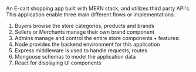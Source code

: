 An E-cart shopping app built with MERN stack, and utilizes third party API's. This application enable three main different flows or implementations:

1. Buyers browse the store categories, products and brands
2. Sellers or Merchants manage their own brand component
3. Admins manage and control the entire store components
▪︎ features:
1. Node provides the backend environment for this application
2. Express middleware is used to handle requests, routes
3. Mongoose schemas to model the application data
4. React for displaying UI components
